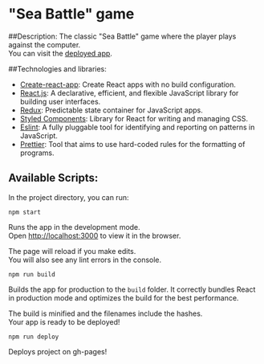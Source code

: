 # "Sea Battle" game

##Description:
The classic "Sea Battle" game where the player plays against the computer.<br/>
You can visit the [deployed app](http://ssda-developer.github.io/sea-battle).

##Technologies and libraries:
- [Create-react-app](https://github.com/facebook/create-react-app): Create React apps with no build configuration.
- [React.js](https://reactjs.org/): A declarative, efficient, and flexible JavaScript library for building user interfaces.
- [Redux](https://redux.js.org/): Predictable state container for JavaScript apps.
- [Styled Components](https://styled-components.com/): Library for React for writing and managing CSS.
- [Eslint](https://eslint.org/): A fully pluggable tool for identifying and reporting on patterns in JavaScript.
- [Prettier](https://prettier.io/): Tool that aims to use hard-coded rules for the formatting of programs.

## Available Scripts:
In the project directory, you can run:

`npm start`

Runs the app in the development mode.<br>
Open [http://localhost:3000](http://localhost:3000) to view it in the browser.

The page will reload if you make edits.<br>
You will also see any lint errors in the console.

`npm run build`

Builds the app for production to the `build` folder.
It correctly bundles React in production mode and optimizes the build for the best performance.

The build is minified and the filenames include the hashes.<br>
Your app is ready to be deployed!

`npm run deploy`

Deploys project on gh-pages!
